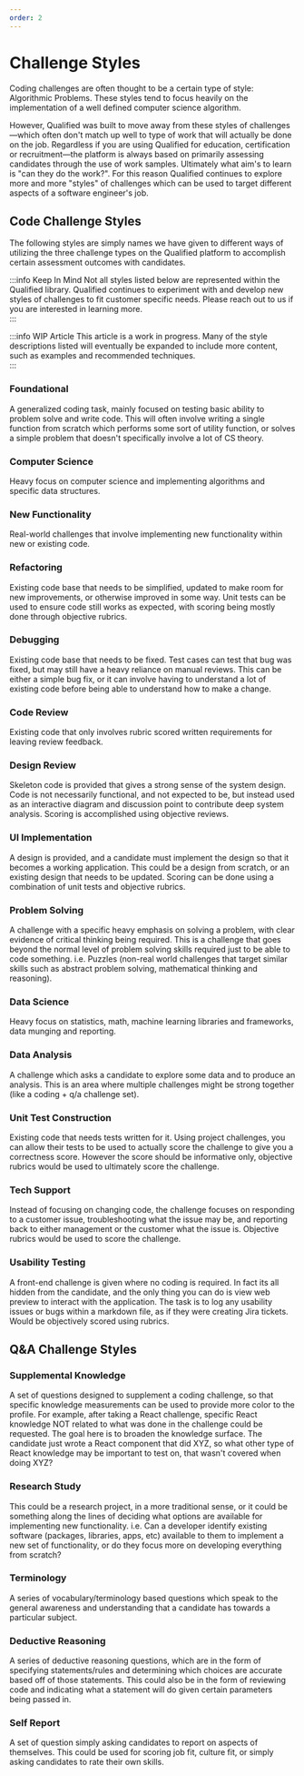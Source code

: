 ```yaml
---
order: 2
---
```

# Challenge Styles

Coding challenges are often thought to be a certain type of style: Algorithmic Problems. These styles tend to focus heavily on the implementation of a well defined computer science algorithm. 

However, Qualified was built to move away from these styles of challenges—which often don't match up well to type of work that will actually be done on the job. Regardless if you are using Qualified for education, certification or recruitment—the platform is always based on primarily assessing candidates through the use of work samples. Ultimately what aim's to learn is "can they do the work?". For this reason Qualified continues to explore more and more "styles" of challenges which can be used to target different aspects of a software engineer's job.


## Code Challenge Styles
The following styles are simply names we have given to different ways of utilizing the three challenge types on the Qualified platform to accomplish certain assessment outcomes with candidates.

:::info Keep In Mind
Not all styles listed below are represented within the Qualified library. Qualified continues to experiment with and develop new styles of challenges to fit customer specific needs. Please reach out to us if you are interested in learning more.    
:::

:::info WIP Article
This article is a work in progress. Many of the style descriptions listed will eventually be expanded to include more content, such as examples and recommended techniques.  
:::

### Foundational
A generalized coding task, mainly focused on testing basic ability to problem solve and write code. This will often involve writing a single function from scratch which performs some sort of utility function, or solves a simple problem that doesn't specifically involve a lot of CS theory. 

### Computer Science
Heavy focus on computer science and implementing algorithms and specific data structures.

### New Functionality
Real-world challenges that involve implementing new functionality within new or existing code.

### Refactoring
Existing code base that needs to be simplified, updated to make room for new improvements, or otherwise improved in some way. Unit tests can be used to ensure code still works as expected, with scoring being mostly done through objective rubrics.

### Debugging
Existing code base that needs to be fixed. Test cases can test that bug was fixed, but may still have a heavy reliance on manual reviews. This can be either a simple bug fix, or it can involve having to understand a lot of existing code before being able to understand how to make a change.

### Code Review
Existing code that only involves rubric scored written requirements for leaving review feedback.

### Design Review
Skeleton code is provided that gives a strong sense of the system design. Code is not necessarily functional, and not expected to be, but instead used as an interactive diagram and discussion point to contribute deep system analysis. Scoring is accomplished using objective reviews.


### UI Implementation
A design is provided, and a candidate must implement the design so that it becomes a working application. This could be a design from scratch, or an existing design that needs to be updated. Scoring can be done using a combination of unit tests and objective rubrics.

### Problem Solving
A challenge with a specific heavy emphasis on solving a problem, with clear evidence of critical thinking being required. This is a challenge that goes beyond the normal level of problem solving skills required just to be able to code something. i.e. Puzzles (non-real world challenges that target similar skills such as abstract problem solving, mathematical thinking and reasoning).

### Data Science 
Heavy focus on statistics, math, machine learning libraries and frameworks, data munging and reporting.

### Data Analysis
A challenge which asks a candidate to explore some data and to produce an analysis. This is an area where multiple challenges might be strong together (like a coding + q/a challenge set).

### Unit Test Construction
Existing code that needs tests written for it. Using project challenges, you can allow their tests to be used to actually score the challenge to give you a correctness score. However the score should be informative only, objective rubrics would be used to ultimately score the challenge.

### Tech Support
Instead of focusing on changing code, the challenge focuses on responding to a customer issue, troubleshooting what the issue may be, and reporting back to either management or the customer what the issue is. Objective rubrics would be used to score the challenge.

### Usability Testing
A front-end challenge is given where no coding is required. In fact its all hidden from the candidate, and the only thing you can do is view web preview to interact with the application. The task is to log any usability issues or bugs within a markdown file, as if they were creating Jira tickets. Would be objectively scored using rubrics.

## Q&A Challenge Styles
### Supplemental Knowledge
A set of questions designed to supplement a coding challenge, so that specific knowledge measurements can be used to provide more color to the profile. For example, after taking a React challenge, specific React knowledge NOT related to what was done in the challenge could be requested. The goal here is to broaden the knowledge surface. The candidate just wrote a React component that did XYZ, so what other type of React knowledge may be important to test on, that wasn't covered when doing XYZ?

### Research Study
This could be a research project, in a more traditional sense, or it could be something along the lines of deciding what options are available for implementing new functionality. i.e. Can a developer identify existing software (packages, libraries, apps, etc) available to them to implement a new set of functionality, or do they focus more on developing everything from scratch?

### Terminology
A series of vocabulary/terminology based questions which speak to the general awareness and understanding that a candidate has towards a particular subject. 

### Deductive Reasoning
A series of deductive reasoning questions, which are in the form of specifying statements/rules and determining which choices are accurate based off of those statements. This could also be in the form of reviewing code and indicating what a statement will do given certain parameters being passed in.

### Self Report
A set of question simply asking candidates to report on aspects of themselves. This could be used for scoring job fit, culture fit, or simply asking candidates to rate their own skills. 
